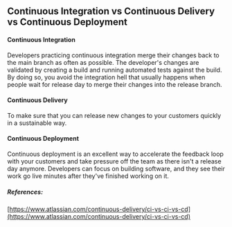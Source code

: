## **Continuous Integration vs Continuous Delivery vs Continuous Deployment**

#### **Continuous Integration**

Developers practicing continuous integration merge their changes back to the main branch as often as possible. The developer's changes are validated by creating a build and running automated tests against the build. By doing so, you avoid the integration hell that usually happens when people wait for release day to merge their changes into the release branch.

#### **Continuous Delivery**

To make sure that you can release new changes to your customers quickly in a sustainable way.

#### **Continuous Deployment**

Continuous deployment is an excellent way to accelerate the feedback loop with your customers and take pressure off the team as there isn't a release day anymore. Developers can focus on building software, and they see their work go live minutes after they've finished working on it.

##### References:

[https://www.atlassian.com/continuous-delivery/ci-vs-ci-vs-cd](https://www.atlassian.com/continuous-delivery/ci-vs-ci-vs-cd)

